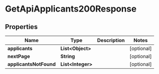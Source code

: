 

# GetApiApplicants200Response


## Properties

| Name | Type | Description | Notes |
|------------ | ------------- | ------------- | -------------|
|**applicants** | **List&lt;Object&gt;** |  |  [optional] |
|**nextPage** | **String** |  |  [optional] |
|**applicantsNotFound** | **List&lt;Integer&gt;** |  |  [optional] |



